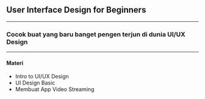 ## User Interface Design for Beginners

---

### Cocok buat yang baru banget pengen terjun di dunia UI/UX Design

---

#### Materi

- Intro to UI/UX Design
- UI Design Basic
- Membuat App Video Streaming
